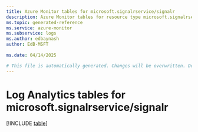 ```yaml
---
title: Azure Monitor tables for microsoft.signalrservice/signalr
description: Azure Monitor tables for resource type microsoft.signalrservice/signalr
ms.topic: generated-reference
ms.service: azure-monitor
ms.subservice: logs
ms.author: edbaynash
author: EdB-MSFT
   
ms.date: 04/14/2025

# This file is automatically generated. Changes will be overwritten. Do not change this file directly.
---
```


# Log Analytics tables for microsoft.signalrservice/signalr  

[!INCLUDE [table](~/reusable-content/ce-skilling/azure/includes/azure-monitor/reference/tables/microsoft-signalrservice_signalr-include.md)]

